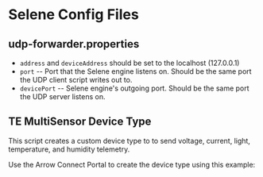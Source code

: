 # Selene Config Files

## udp-forwarder.properties

* `address` and `deviceAddress` should be set to the localhost (127.0.0.1)
* `port` -- Port that the Selene engine listens on. Should be the same port the UDP client script writes out to.
* `devicePort` -- Selene engine's outgoing port. Should be the same port the UDP server listens on.

## TE MultiSensor Device Type

This script creates a custom device type to to send voltage, current, light, temperature, and humidity telemetry.

Use the Arrow Connect Portal to create the device type using this example:

